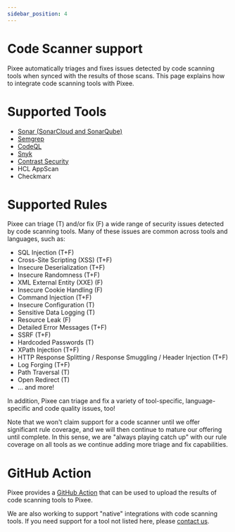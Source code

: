 ```yaml
---
sidebar_position: 4
---
```


# Code Scanner support

Pixee automatically triages and fixes issues detected by code scanning tools when synced with the results of those scans. This page explains how to integrate code scanning tools with Pixee.

# Supported Tools

- [Sonar (SonarCloud and SonarQube)](/code-scanning-tools/sonar)
- [Semgrep](/code-scanning-tools/semgrep)
- [CodeQL](/code-scanning-tools/codeql)
- [Snyk](/code-scanning-tools/snyk)
- [Contrast Security](/code-scanning-tools/contrast)
- HCL AppScan
- Checkmarx

# Supported Rules

Pixee can triage (T) and/or fix (F) a wide range of security issues detected by code scanning tools. Many of these issues are common across tools and languages, such as:

- SQL Injection (T+F)
- Cross-Site Scripting (XSS) (T+F)
- Insecure Deserialization (T+F)
- Insecure Randomness (T+F)
- XML External Entity (XXE) (F)
- Insecure Cookie Handling (F)
- Command Injection (T+F)
- Insecure Configuration (T)
- Sensitive Data Logging (T)
- Resource Leak (F)
- Detailed Error Messages (T+F)
- SSRF (T+F)
- Hardcoded Passwords (T)
- XPath Injection (T+F)
- HTTP Response Splitting / Response Smuggling / Header Injection (T+F)
- Log Forging (T+F)
- Path Traversal (T)
- Open Redirect (T)
- ... and more!

In addition, Pixee can triage and fix a variety of tool-specific, language-specific and code quality issues, too!

Note that we won't claim support for a code scanner until we offer significant rule coverage, and we will then continue to mature our offering until complete. In this sense, we are "always playing catch up" with our rule coverage on all tools as we continue adding more triage and fix capabilities.

# GitHub Action

Pixee provides a [GitHub Action](https://github.com/marketplace/actions/upload-tool-results-to-pixeebot) that can be used to upload the results of code scanning tools to Pixee.

We are also working to support "native" integrations with code scanning tools. If you need support for a tool not listed here, please [contact us](https://pixee.ai/demo-landing-page).
